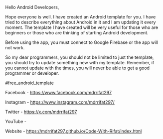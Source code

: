 Hello Android Developers,

Hope everyone is well. I have created an Android template for you. I have tried to describe everything about Android in it and I am updating it every moment. The template I have created will be very useful for those who are beginners or those who are thinking of starting Android development.

Before using the app, you must connect to Google Firebase or the app will not work.

So my dear programmers, you should not be limited to just the template, you should try to update something new with my template. Remember, if you cannot update with the times, you will never be able to get a good programmer or developer.

#free_android_template




Facebook - https://www.facebook.com/mdrrifat297

Instagram - https://www.instagram.com/mdrrifat297/

Twitter - https://x.com/mdrrifat297

YouTube - 

Website - https://mdrrifat297.github.io/Code-With-Rifat/index.html
